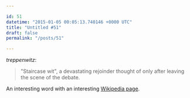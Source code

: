 ```yaml
---

id: 51
datetime: "2015-01-05 00:05:13.740146 +0000 UTC"
title: "Untitled #51"
draft: false
permalink: "/posts/51"

---
```


_treppenwitz_:

 > "Staircase wit", a devastating rejoinder thought of only after leaving the scene of the debate.

An interesting word with an interesting [Wikipedia page](https://en.wikipedia.org/wiki/L%!e(MISSING)sprit_de_l%!e(MISSING)scalier).
